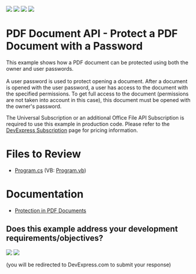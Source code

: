 <!-- default badges list -->
![](https://img.shields.io/endpoint?url=https://codecentral.devexpress.com/api/v1/VersionRange/128595660/24.2.1%2B)
[![](https://img.shields.io/badge/Open_in_DevExpress_Support_Center-FF7200?style=flat-square&logo=DevExpress&logoColor=white)](https://supportcenter.devexpress.com/ticket/details/T243764)
[![](https://img.shields.io/badge/📖_How_to_use_DevExpress_Examples-e9f6fc?style=flat-square)](https://docs.devexpress.com/GeneralInformation/403183)
[![](https://img.shields.io/badge/💬_Leave_Feedback-feecdd?style=flat-square)](#does-this-example-address-your-development-requirementsobjectives)
<!-- default badges end -->

# PDF Document API - Protect a PDF Document with a Password

This example shows how a PDF document can be protected using both the owner and user passwords.<br><br>A user password is used to protect opening a document. After a document is opened with the user password, a user has access to the document with the specified permissions.
To get full access to the document (permissions are not taken into account in this case), this document must be opened with the owner's password.

The Universal Subscription or an additional Office File API Subscription is required to use this example in production code. Please refer to the [DevExpress Subscription](https://www.devexpress.com/Subscriptions/) page for pricing information.


# Files to Review

* [Program.cs](./CS/PDFPasswordProtection/Program.cs) (VB: [Program.vb](./VB/PDFPasswordProtection/Program.vb))

# Documentation

* [Protection in PDF Documents](https://docs.devexpress.com/OfficeFileAPI/114517/pdf-document-api/document-security/document-protection)



<!-- feedback -->
## Does this example address your development requirements/objectives?

[<img src="https://www.devexpress.com/support/examples/i/yes-button.svg"/>](https://www.devexpress.com/support/examples/survey.xml?utm_source=github&utm_campaign=pdf-document-api-protect-document-with-password&~~~was_helpful=yes) [<img src="https://www.devexpress.com/support/examples/i/no-button.svg"/>](https://www.devexpress.com/support/examples/survey.xml?utm_source=github&utm_campaign=pdf-document-api-protect-document-with-password&~~~was_helpful=no)

(you will be redirected to DevExpress.com to submit your response)
<!-- feedback end -->
